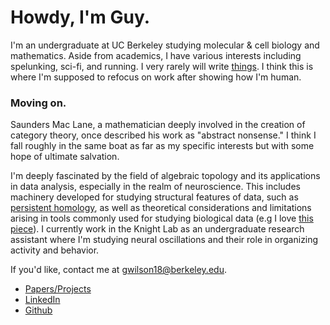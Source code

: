 
# Howdy, I'm Guy.

I'm an undergraduate at UC Berkeley studying molecular & cell biology and mathematics. Aside from academics, I 
have various interests including spelunking, sci-fi, and running. I very rarely will write 
[things](https://medium.com/addiction-unscripted/down-the-rabbit-hole-96b121a3bfc5). I think this is where I'm supposed to 
refocus on work after showing how I'm human. 

### Moving on.

Saunders Mac Lane, a mathematician deeply involved in the creation of category theory, once described his work as 
"abstract nonsense." I think I fall roughly in the same boat as far as my specific interests but with some hope of ultimate salvation.

I'm deeply fascinated by the field of algebraic topology and its applications in data analysis, especially in the realm of neuroscience. 
This includes machinery developed for studying structural features of data, 
such as [persistent homology](https://www.youtube.com/watch?v=h0bnG1Wavag), as well as theoretical considerations and limitations
arising in tools commonly used for studying biological data (e.g I love [this piece](http://colah.github.io/posts/2014-03-NN-Manifolds-Topology/)). I currently work in the Knight Lab as an undergraduate research assistant where I'm studying neural oscillations and their role in organizing activity and behavior.  

If you'd like, contact me at [gwilson18@berkeley.edu](gwilson18@berkeley.edu).

- [Papers/Projects](https://guyhwilson.github.io/)
- [LinkedIn](https://www.linkedin.com/in/guy-wilson)
- [Github](https://github.com/ekpyrotic)
